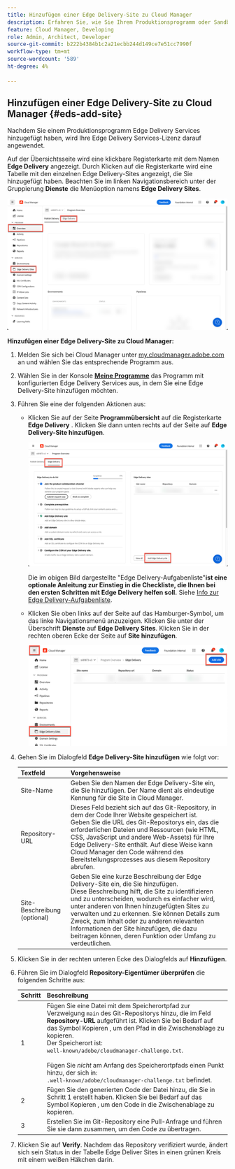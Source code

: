 ```yaml
---
title: Hinzufügen einer Edge Delivery-Site zu Cloud Manager
description: Erfahren Sie, wie Sie Ihrem Produktionsprogramm oder Sandbox-Programm eine Edge Delivery-Site hinzufügen.
feature: Cloud Manager, Developing
role: Admin, Architect, Developer
source-git-commit: b222b4384b1c2a21ecbb244d149ce7e51cc7990f
workflow-type: tm+mt
source-wordcount: '589'
ht-degree: 4%

---
```



## Hinzufügen einer Edge Delivery-Site zu Cloud Manager {#eds-add-site}

Nachdem Sie einem Produktionsprogramm Edge Delivery Services hinzugefügt haben, wird Ihre Edge Delivery Services-Lizenz darauf angewendet.

Auf der Übersichtsseite wird eine klickbare Registerkarte mit dem Namen **Edge Delivery** angezeigt. Durch Klicken auf die Registerkarte wird eine Tabelle mit den einzelnen Edge Delivery-Sites angezeigt, die Sie hinzugefügt haben. Beachten Sie im linken Navigationsbereich unter der Gruppierung **Dienste** die Menüoption namens **Edge Delivery Sites**.

![Übersichtsseite mit Edge Delivery Sites im linken Navigationsbereich und der Registerkarte Edge Delivery rechts neben der Registerkarte Publish-Bereitstellung](/help/implementing/cloud-manager/assets/cm-overview-eds.png)

**Hinzufügen einer Edge Delivery-Site zu Cloud Manager:**

1. Melden Sie sich bei Cloud Manager unter [my.cloudmanager.adobe.com](https://my.cloudmanager.adobe.com/) an und wählen Sie das entsprechende Programm aus.
1. Wählen Sie in der Konsole **[Meine Programme](/help/implementing/cloud-manager/navigation.md#my-programs)** das Programm mit konfigurierten Edge Delivery Services aus, in dem Sie eine Edge Delivery-Site hinzufügen möchten.
1. Führen Sie eine der folgenden Aktionen aus:
   * Klicken Sie auf der Seite **Programmübersicht** auf die Registerkarte **Edge Delivery** . Klicken Sie dann unten rechts auf der Seite auf **Edge Delivery-Site hinzufügen**.

     ![Hinzufügen der Edge Delivery-Site vom Tab &quot;Edge Delivery&quot;](/help/implementing/cloud-manager/assets/cm-eds-add1.png)

     Die im obigen Bild dargestellte &quot;Edge Delivery-Aufgabenliste&quot;**ist eine optionale Anleitung zur Einstieg in die Checkliste, die Ihnen bei den ersten Schritten mit Edge Delivery helfen soll.** Siehe [Info zur Edge Delivery-Aufgabenliste](#ed-todo-list).

   * Klicken Sie oben links auf der Seite auf das Hamburger-Symbol, um das linke Navigationsmenü anzuzeigen. Klicken Sie unter der Überschrift **Dienste** auf **Edge Delivery Sites**. Klicken Sie in der rechten oberen Ecke der Seite auf **Site hinzufügen**.

     ![Edge Delivery-Site über die Schaltfläche &quot;Edge Delivery Sites&quot;hinzufügen](/help/implementing/cloud-manager/assets/cm-eds-add2.png)

1. Gehen Sie im Dialogfeld **Edge Delivery-Site hinzufügen** wie folgt vor:

   | Textfeld | Vorgehensweise |
   | --- | --- |
   | Site-Name | Geben Sie den Namen der Edge Delivery-Site ein, die Sie hinzufügen. Der Name dient als eindeutige Kennung für die Site in Cloud Manager. |
   | Repository-URL | Dieses Feld bezieht sich auf das Git-Repository, in dem der Code Ihrer Website gespeichert ist.<br>Geben Sie die URL des Git-Repositorys ein, das die erforderlichen Dateien und Ressourcen (wie HTML, CSS, JavaScript und andere Web-Assets) für Ihre Edge Delivery-Site enthält. Auf diese Weise kann Cloud Manager den Code während des Bereitstellungsprozesses aus diesem Repository abrufen. |
   | Site-Beschreibung (optional) | Geben Sie eine kurze Beschreibung der Edge Delivery-Site ein, die Sie hinzufügen.<br>Diese Beschreibung hilft, die Site zu identifizieren und zu unterscheiden, wodurch es einfacher wird, unter anderen von Ihnen hinzugefügten Sites zu verwalten und zu erkennen. Sie können Details zum Zweck, zum Inhalt oder zu anderen relevanten Informationen der Site hinzufügen, die dazu beitragen können, deren Funktion oder Umfang zu verdeutlichen. |

1. Klicken Sie in der rechten unteren Ecke des Dialogfelds auf **Hinzufügen**.

1. Führen Sie im Dialogfeld **Repository-Eigentümer überprüfen** die folgenden Schritte aus:

   | Schritt | Beschreibung |
   | --- | --- |
   | 1 | Fügen Sie eine Datei mit dem Speicherortpfad zur Verzweigung `main` des Git-Repositorys hinzu, die im Feld **Repository-URL** aufgeführt ist. Klicken Sie bei Bedarf auf das Symbol Kopieren , um den Pfad in die Zwischenablage zu kopieren.<br> Der Speicherort ist:<br>`well-known/adobe/cloudmanager-challenge.txt`.<br><br>Fügen Sie *nicht* am Anfang des Speicherortpfads einen Punkt hinzu, der sich in:<br>`.well-known/adobe/cloudmanager-challenge.txt` befindet. |
   | 2 | Fügen Sie den generierten Code der Datei hinzu, die Sie in Schritt 1 erstellt haben. Klicken Sie bei Bedarf auf das Symbol Kopieren , um den Code in die Zwischenablage zu kopieren. |
   | 3 | Erstellen Sie im Git-Repository eine Pull-Anfrage und führen Sie sie dann zusammen, um den Code zu übertragen. |

1. Klicken Sie auf **Verify**. Nachdem das Repository verifiziert wurde, ändert sich sein Status in der Tabelle Edge Deliver Sites in einen grünen Kreis mit einem weißen Häkchen darin.
